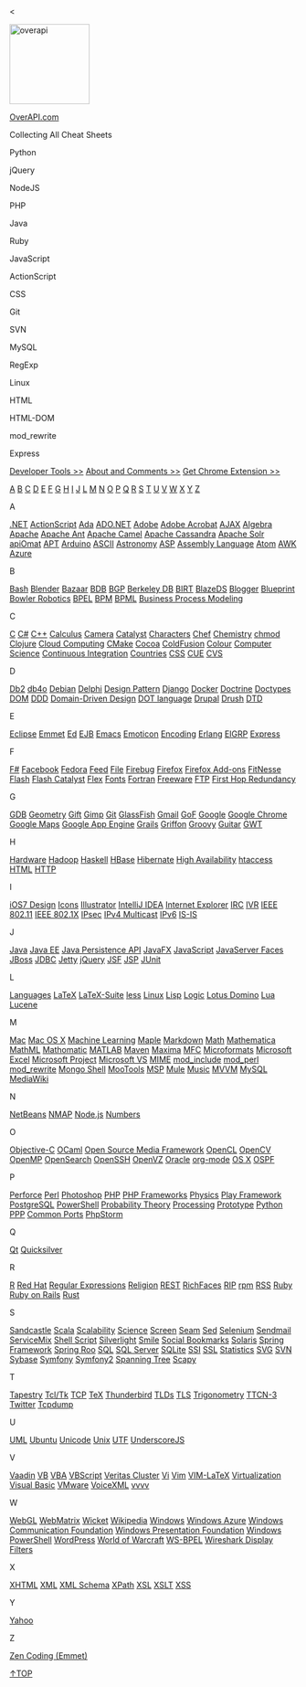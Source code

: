 &lt;

<a href="index.html" class="logo"><img src="static/images/overapi-logo.png" alt="overapi" width="140" height="140" /></a>

<a href="#" class="index-desc-logo">OverAPI.com</a>

Collecting All Cheat Sheets

[](python.html "Python Cheat Sheet")

Python

[](jquery.html "jQuery Cheat Sheet")

jQuery

[](nodejs.html "NodeJS Cheat Sheet")

NodeJS

[](php.html "PHP Cheat Sheet")

PHP

[](java.html "Java Cheat Sheet")

Java

[](ruby.html "Ruby Cheat Sheet")

Ruby

[](javascript.html "JavaScript Cheat Sheet")

JavaScript

[](actionscript.html "ActionScript Cheat Sheet")

ActionScript

[](css.html "CSS Cheat Sheet")

CSS

[](git.html "Git Cheat Sheet")

Git

[](svn.html "SVN Cheat Sheet")

SVN

[](mysql.html "MySQL Cheat Sheet")

MySQL

[](regex.html "Regular Expression Cheat Sheet")

RegExp

[](linux.html "Linux Command Line Cheat Sheet")

Linux

[](html.html "HTML Cheat Sheet")

HTML

[](html-dom.html "HTML-DOM Cheat Sheet")

HTML-DOM

[](mod_rewrite.html "mod_rewrite Cheat Sheet")

mod\_rewrite

[](express.html "Express Cheat Sheet")

Express

[Developer Tools &gt;&gt;](developer-tools.html) [About and Comments &gt;&gt;](about.html) [Get Chrome Extension &gt;&gt;](https://chrome.google.com/webstore/detail/all-cheat-sheets/oedodeocfdeegliepeeoieemhdgoijod)

[A](#) [B](#) [C](#) [D](#) [E](#) [F](#) [G](#) [H](#) [I](#) [J](#) [L](#) [M](#) [N](#) [O](#) [P](#) [Q](#) [R](#) [S](#) [T](#) [U](#) [V](#) [W](#) [X](#) [Y](#) [Z](#)

<span id="A" class="index-alpha-nav">A</span>

[.NET](dotnet.html ".NET Cheat Sheet") [ActionScript](actionscript.html "ActionScript Cheat Sheet") [Ada](ada.html "Ada Cheat Sheet") [ADO.NET](ado-net.html "ADO.NET Cheat Sheet") [Adobe](adobe.html "Adobe Cheat Sheet") [Adobe Acrobat](adobe-acrobat.html "Adobe Acrobat Cheat Sheet") [AJAX](ajax.html "AJAX Cheat Sheet") [Algebra](algebra.html "Algebra Cheat Sheet") [Apache](apache.html "Apache Cheat Sheet") [Apache Ant](apache-ant.html "Apache Ant Cheat Sheet") [Apache Camel](apache-camel.html "Apache Camel Cheat Sheet") [Apache Cassandra](apache-cassandra.html "Apache Cassandra Cheat Sheet") [Apache Solr](apache-solr.html "Apache Solr Cheat Sheet") [apiOmat](apiomat.html "apiOmat Cheat Sheet") [APT](apt.html "APT Cheat Sheet") [Arduino](arduino.html "Arduino Cheat Sheet") [ASCII](ascii.html "ASCII Cheat Sheet") [Astronomy](astronomy.html "Astronomy Cheat Sheet") [ASP](asp.html "ASP Cheat Sheet") [Assembly Language](assembly.html "Assembly Language Cheat Sheet") [Atom](atom.html "Atom Cheat Sheet") [AWK](awk.html "AWK Cheat Sheet") [Azure](azure.html "Azure Cheat Sheet")

<span id="B" class="index-alpha-nav">B</span>

[Bash](shellscript.html "Bash Cheat Sheet") [Blender](blender.html "Blender Cheat Sheet") [Bazaar](bazaar.html "Bazaar Cheat Sheet") [BDB](berkeley-db.html "BDB Cheat Sheet") [BGP](bgp.html "BGP Cheat Sheet") [Berkeley DB](berkeley-db.html "Berkeley DB Cheat Sheet") [BIRT](birt.html "BIRT Cheat Sheet") [BlazeDS](blazeds.html "BlazeDS Cheat Sheet") [Blogger](blogger.html "Blogger Cheat Sheet") [Blueprint](blueprint.html "Blueprint Cheat Sheet") [Bowler Robotics](bowler.html "Bowler Robotics Cheat Sheet") [BPEL](bpel.html "BPEL Cheat Sheet") [BPM](bpm.html "BPM Cheat Sheet") [BPML](bpm.html "BPML Cheat Sheet") [Business Process Modeling](bpm.html "Business Process Modeling Cheat Sheet")

<span id="C" class="index-alpha-nav">C</span>

[C](c.html "C Cheat Sheet") [C\#](csharp.html "C# Cheat Sheet") [C++](cpp.html "C++ Cheat Sheet") [Calculus](calculus.html "Calculus Cheat Sheet") [Camera](camera.html "Camera Cheat Sheet") [Catalyst](catalyst.html "Catalyst Cheat Sheet") [Characters](characters.html "Characters Cheat Sheet") [Chef](chef.html "Chef Cheat Sheet") [Chemistry](chemistry.html "Chemistry Cheat Sheet") [chmod](chmod.html "chmod Cheat Sheet") [Clojure](clojure.html "Clojure Cheat Sheet") [Cloud Computing](cloud-computing.html "Cloud Computing Cheat Sheet") [CMake](cmake.html "CMake Cheat Sheet") [Cocoa](cocoa.html "Cocoa Cheat Sheet") [ColdFusion](coldfusion.html "ColdFusion Cheat Sheet") [Colour](colour.html "Colour Cheat Sheet") [Computer Science](computer-science.html "Computer Science Cheat Sheet") [Continuous Integration](continuous-integration.html "Continuous Integration Cheat Sheet") [Countries](countries.html "Countries Cheat Sheet") [CSS](css.html "CSS Cheat Sheet") [CUE](cue.html "CUE Cheat Sheet") [CVS](cvs.html "CVS Cheat Sheet")

<span id="D" class="index-alpha-nav">D</span>

[Db2](db2.html "Db2 Cheat Sheet") [db4o](db4o.html "db4o Cheat Sheet") [Debian](debian.html "Debian Cheat Sheet") [Delphi](delphi.html "Delphi Cheat Sheet") [Design Pattern](design-pattern.html "Design Pattern Cheat Sheet") [Django](django.html "Django Cheat Sheet") [Docker](docker.html "Docker Cheat Sheet") [Doctrine](doctrine.html "Doctrine Cheat Sheet") [Doctypes](doctypes.html "Doctypes Cheat Sheet") [DOM](html-dom.html "DOM Cheat Sheet") [DDD](ddd.html "DDD Cheat Sheet") [Domain-Driven Design](ddd.html "Domain-Driven Design Cheat Sheet") [DOT language](dot-language.html "DOT language Cheat Sheet") [Drupal](drupal.html "Drupal Cheat Sheet") [Drush](drush.html "Drush 7 Cheat Sheet") [DTD](dtd.html "DTD(Document Type Declaration) Cheat Sheet")

<span id="E" class="index-alpha-nav">E</span>

[Eclipse](eclipse.html "Eclipse Cheat Sheet") [Emmet](emmet.html "Emmet Cheat Sheet") [Ed](ed.html "Ed Cheat Sheet") [EJB](ejb.html "EJB Cheat Sheet") [Emacs](emacs.html "Emacs Cheat Sheet") [Emoticon](smile.html "Emoticon Cheat Sheet") [Encoding](characters.html "Encoding Cheat Sheet") [Erlang](erlang.html "Erlang Cheat Sheet") [EIGRP](eigrp.html "EIGRP Cheat Sheet") [Express](express.html "Express Cheat Sheet")

<span id="F" class="index-alpha-nav">F</span>

[F\#](fsharp.html "F# Cheat Sheet") [Facebook](facebook.html "Facebook Cheat Sheet") [Fedora](fedora.html "Fedora Cheat Sheet") [Feed](atom.html "Feed Cheat Sheet") [File](file.html "File Cheat Sheet") [Firebug](firebug.html "Firebug Cheat Sheet") [Firefox](firefox.html "Firefox Cheat Sheet") [Firefox Add-ons](firefox-add-ons.html "Firefox Add-ons Cheat Sheet") [FitNesse](fitnesse.html "FitNesse Cheat Sheet") [Flash](flash.html "Flash Cheat Sheet") [Flash Catalyst](flash-catalyst.html "Flash Catalyst Cheat Sheet") [Flex](flex.html "Flex Cheat Sheet") [Fonts](fonts.html "Fonts Cheat Sheet") [Fortran](fortran.html "Fortran Cheat Sheet") [Freeware](freeware.html "Freeware Cheat Sheet") [FTP](ftp.html "FTP Cheat Sheet") [First Hop Redundancy](first-hop-redundancy.html "First Hop Redundancy Cheat Sheet")

<span id="G" class="index-alpha-nav">G</span>

[GDB](gdb.html "GDB Cheat Sheet") [Geometry](geometry.html "Geometry Cheat Sheet") [Gift](gift.html "Gift Cheat Sheet") [Gimp](gimp.html "Gimp Cheat Sheet") [Git](git.html "Git Cheat Sheet") [GlassFish](glassfish.html "GlassFish Cheat Sheet") [Gmail](gmail.html "Gmail Cheat Sheet") [GoF](design-pattern.html "GoF Cheat Sheet") [Google](google.html "Google Cheat Sheet") [Google Chrome](google-chrome.html "Google Chrome Cheat Sheet") [Google Maps](google-maps.html "Google Maps Cheat Sheet") [Google App Engine](google-app-engine.html "Google App Engine Cheat Sheet") [Grails](grails.html "Grails Cheat Sheet") [Griffon](griffon.html "Griffon Cheat Sheet") [Groovy](groovy.html "Groovy Cheat Sheet") [Guitar](guitar.html "Guitar Cheat Sheet") [GWT](gwt.html "GWT Cheat Sheet")

<span id="H" class="index-alpha-nav">H</span>

[Hardware](hardware.html "Hardware Cheat Sheet") [Hadoop](hadoop.html "Hadoop Cheat Sheet") [Haskell](haskell.html "Haskell Cheat Sheet") [HBase](hbase.html "HBase Cheat Sheet") [Hibernate](hibernate.html "Hibernate Cheat Sheet") [High Availability](scalability.html "High Availability Cheat Sheet") [htaccess](htaccess.html "htaccess Cheat Sheet") [HTML](html.html "HTML Cheat Sheet") [HTTP](http.html "HTTP Cheat Sheet")

<span id="I" class="index-alpha-nav">I</span>

[iOS7 Design](http://ivomynttinen.com/blog/the-ios-7-design-cheat-sheet "iOS 7 Design Cheat Sheet") [Icons](icons.html "Icons Cheat Sheet") [Illustrator](illustrator.html "Illustrator Cheat Sheet") [IntelliJ IDEA](intellij-idea.html "IntelliJ IDEA Cheat Sheet") [Internet Explorer](ie.html "Internet Explorer Cheat Sheet") [IRC](irc.html "IRC Cheat Sheet") [IVR](ivr.html "IVR Cheat Sheet") [IEEE 802.11](ieee80211.html "IEEE 802.11 Cheat Sheet") [IEEE 802.1X](ieee8021x.html "IEEE 802.1X Cheat Sheet") [IPsec](ipsec.html "IPsec Cheat Sheet") [IPv4 Multicast](ipv4.html "IPv4 Multicast Cheat Sheet") [IPv6](ipv6.html "IPv6 Cheat Sheet") [IS-IS](is-is.html "IS-IS Cheat Sheet")

<span id="J" class="index-alpha-nav">J</span>

[Java](java.html "Java Cheat Sheet") [Java EE](javaee.html "Java EE Cheat Sheet") [Java Persistence API](jpa.html "Java Persistence API Cheat Sheet") [JavaFX](javafx.html "JavaFX Cheat Sheet") [JavaScript](javascript.html "JavaScript Cheat Sheet") [JavaServer Faces](jsf.html "JavaServer Faces Cheat Sheet") [JBoss](jboss.html "JBoss Cheat Sheet") [JDBC](jdbc.html "JDBC Cheat Sheet") [Jetty](jetty.html "Jetty Cheat Sheet") [jQuery](jquery.html "jQuery Cheat Sheet") [JSF](jsf.html "JSF Cheat Sheet") [JSP](jsp.html "JSP Cheat Sheet") [JUnit](junit.html "JUnit Cheat Sheet")

<span id="L" class="index-alpha-nav">L</span>

[Languages](languages.html "Languages Cheat Sheet") [LaTeX](latex.html "LaTeX Cheat Sheet") [LaTeX-Suite](latex-suite.html "LaTeX-Suite Cheat Sheet") [less](less.html "less Cheat Sheet") [Linux](linux.html "Linux Cheat Sheet") [Lisp](lisp.html "Lisp Cheat Sheet") [Logic](logic.html "Logic Cheat Sheet") [Lotus Domino](lotus-domino.html "Lotus Domino Cheat Sheet") [Lua](lua.html "Lua Cheat Sheet") [Lucene](lucene.html "Lucene Cheat Sheet")

<span id="M" class="index-alpha-nav">M</span>

[Mac](mac.html "Mac Cheat Sheet") [Mac OS X](osx.html "Mac OS X Cheat Sheet") [Machine Learning](machine-learning.html "Machine Learning Cheat Sheet") [Maple](maple.html "Maple Cheat Sheet") [Markdown](markdown.html "Markdown Cheat Sheet") [Math](math.html "Math Cheat Sheet") [Mathematica](mathematica.html "Mathematica Cheat Sheet") [MathML](mathml.html "MathML Cheat Sheet") [Mathomatic](mathomatic.html "Mathomatic Cheat Sheet") [MATLAB](matlab.html "MATLAB Cheat Sheet") [Maven](maven.html "Maven Cheat Sheet") [Maxima](maxima.html "Maxima Cheat Sheet") [MFC](mfc.html "MFC Cheat Sheet") [Microformats](microformats.html "Microformats Cheat Sheet") [Microsoft Excel](microsoft-excel.html "Microsoft Excel Cheat Sheet") [Microsoft Project](msp.html "Microsoft Project Cheat Sheet") [Microsoft VS](microsoft-visual-studio.html "Microsoft Visual Studio Cheat Sheet") [MIME](mime.html "MIME Cheat Sheet") [mod\_include](ssi.html "mod_include Cheat Sheet") [mod\_perl](mod_perl.html "mod_perl Cheat Sheet") [mod\_rewrite](mod_rewrite.html "mod_rewrite Cheat Sheet") [Mongo Shell](mongo-shell.html "MFC Cheat Sheet") [MooTools](mootools.html "MooTools Cheat Sheet") [MSP](msp.html "MSP Cheat Sheet") [Mule](mule.html "Mule Cheat Sheet") [Music](music.html "Music Cheat Sheet") [MVVM](mvvm.html "MVVM Cheat Sheet") [MySQL](mysql.html "MySQL Cheat Sheet") [MediaWiki](mediawiki.html "MediaWiki Cheat Sheet")

<span id="N" class="index-alpha-nav">N</span>

[NetBeans](netbeans.html "NetBeans Cheat Sheet") [NMAP](nmap.html "NMAP Cheat Sheet") [Node.js](nodejs.html "Node.js Cheat Sheet") [Numbers](numbers.html "Numbers Cheat Sheet")

<span id="O" class="index-alpha-nav">O</span>

[Objective-C](objective-c.html "Objective-C Cheat Sheet") [OCaml](ocaml.html "OCaml Cheat Sheet") [Open Source Media Framework](osmf.html "Open Source Media Framework Cheat Sheet") [OpenCL](opencl.html "OpenCL Cheat Sheet") [OpenCV](opencv.html "OpenCV Cheat Sheet") [OpenMP](openmp.html "OpenMP Cheat Sheet") [OpenSearch](opensearch.html "OpenSearch Cheat Sheet") [OpenSSH](openssh.html "OpenSSH Cheat Sheet") [OpenVZ](openvz.html "OpenVZ Cheat Sheet") [Oracle](oracle.html "Oracle Cheat Sheet") [org-mode](org-mode.html "org-mode Cheat Sheet") [OS X](osx.html "OS X Cheat Sheet") [OSPF](ospf.html "OSPF Cheat Sheet")

<span id="P" class="index-alpha-nav">P</span>

[Perforce](perforce.html "Perforce Cheat Sheet") [Perl](perl.html "Perl Cheat Sheet") [Photoshop](photoshop.html "Photoshop Cheat Sheet") [PHP](php.html "PHP Cheat Sheet") [PHP Frameworks](php-frameworks.html "PHP Frameworks Cheat Sheet") [Physics](physics.html "Physics Cheat Sheet") [Play Framework](play-framework.html "Play Framework Cheat Sheet") [PostgreSQL](postgresql.html "PostgreSQL Cheat Sheet") [PowerShell](windows-powershell.html "PowerShell Cheat Sheet") [Probability Theory](probability-theory.html "Probability Theory Cheat Sheet") [Processing](processing.html "Processing Cheat Sheet") [Prototype](prototype.html "Prototype Cheat Sheet") [Python](python.html "Python Cheat Sheet") [PPP](ppp.html "Point To Point Cheat Sheet") [Common Ports](ports.html "Common Ports Cheat Sheet") [PhpStorm](phpstorm.html "PhpStorm Cheat Sheet")

<span id="Q" class="index-alpha-nav">Q</span>

[Qt](qt.html "Qt Cheat Sheet") [Quicksilver](quicksilver.html "Quicksilver Cheat Sheet")

<span id="R" class="index-alpha-nav">R</span>

[R](r.html "R Cheat Sheet") [Red Hat](redhat.html "Red Hat Cheat Sheet") [Regular Expressions](regex.html "Regular Expressions Cheat Sheet") [Religion](religion.html "Religion Cheat Sheet") [REST](rest.html "REST Cheat Sheet") [RichFaces](richfaces.html "RichFaces Cheat Sheet") [RIP](rip.html "RIP Cheat Sheet") [rpm](rpm.html "rpm Cheat Sheet") [RSS](atom.html "RSS Cheat Sheet") [Ruby](ruby.html "Ruby Cheat Sheet") [Ruby on Rails](rubyrails.html "Ruby on Rails Cheat Sheet") [Rust](rust.html "Rust Cheat Sheet")

<span id="S" class="index-alpha-nav">S</span>

[Sandcastle](sandcastle.html "Sandcastle Cheat Sheet") [Scala](scala.html "Scala Cheat Sheet") [Scalability](scalability.html "Scalability Cheat Sheet") [Science](science.html "Science Cheat Sheet") [Screen](screen.html "Screen Cheat Sheet") [Seam](seam.html "Seam Cheat Sheet") [Sed](sed.html "Sed Cheat Sheet") [Selenium](selenium.html "Selenium Cheat Sheet") [Sendmail](sendmail.html "Sendmail Cheat Sheet") [ServiceMix](servicemix.html "ServiceMix Cheat Sheet") [Shell Script](shellscript.html "Shell Script Cheat Sheet") [Silverlight](silverlight.html "Silverlight Cheat Sheet") [Smile](smile.html "Smile Cheat Sheet") [Social Bookmarks](social-bookmarks.html "Social Bookmarks Cheat Sheet") [Solaris](solaris.html "Solaris Cheat Sheet") [Spring Framework](spring.html "Spring Framework Cheat Sheet") [Spring Roo](springroo.html "Spring Roo Cheat Sheet") [SQL](sql.html "SQL Cheat Sheet") [SQL Server](sqlserver.html "SQL Server Cheat Sheet") [SQLite](sqlite.html "SQLite Cheat Sheet") [SSI](ssi.html "SSI Cheat Sheet") [SSL](tls.html "SSL Cheat Sheet") [Statistics](statistics.html "Statistics Cheat Sheet") [SVG](svg.html "SVG Cheat Sheet") [SVN](svn.html "SVN Cheat Sheet") [Sybase](sybase.html "Sybase Cheat Sheet") [Symfony](symfony.html "Symfony Cheat Sheet") [Symfony2](symfony2.html "Symfony2 Cheat Sheet") [Spanning Tree](spanning-tree.html "Spanning Tree Cheat Sheet") [Scapy](scapy.html "Scapy Cheat Sheet")

<span id="T" class="index-alpha-nav">T</span>

[Tapestry](tapestry.html "Tapestry Cheat Sheet") [Tcl/Tk](tcltk.html "Tcl/Tk Cheat Sheet") [TCP](tcp.html "TCP Cheat Sheet") [TeX](tex.html "TeX Cheat Sheet") [Thunderbird](thunderbird.html "Thunderbird Cheat Sheet") [TLDs](tlds.html "TLDs Cheat Sheet") [TLS](tls.html "TLS Cheat Sheet") [Trigonometry](trigonometry.html "Trigonometry Cheat Sheet") [TTCN-3](ttcn-3.html "TTCN-3 Cheat Sheet") [Twitter](twitter.html "Twitter Cheat Sheet") [Tcpdump](tcpdump.html "tcpdump Cheat Sheet")

<span id="U" class="index-alpha-nav">U</span>

[UML](uml.html "UML Cheat Sheet") [Ubuntu](ubuntu.html "Ubuntu Cheat Sheet") [Unicode](unicode.html "Unicode Cheat Sheet") [Unix](unix.html "Unix Cheat Sheet") [UTF](unicode.html "UTF Cheat Sheet") [UnderscoreJS](underscorejs.html "UnderscoreJS Cheat Sheet")

<span id="V" class="index-alpha-nav">V</span>

[Vaadin](vaadin.html "Vaadin Cheat Sheet") [VB](visualbasic.html "VB Cheat Sheet") [VBA](microsoft-excel.html "VBA Cheat Sheet") [VBScript](vbscript.html "VBScript Cheat Sheet") [Veritas Cluster](vcs.html "Veritas Cluster Cheat Sheet") [Vi](vi.html "Vi Cheat Sheet") [Vim](vim.html "Vim Cheat Sheet") [VIM-LaTeX](latex-suite.html "VIM-LaTeX Cheat Sheet") [Virtualization](virtualization.html "Virtualization Cheat Sheet") [Visual Basic](visualbasic.html "Visual Basic Cheat Sheet") [VMware](vmware.html "VMware Cheat Sheet") [VoiceXML](voicexml.html "VoiceXML Cheat Sheet") [vvvv](vvvv.html "vvvv Cheat Sheet")

<span id="W" class="index-alpha-nav">W</span>

[WebGL](webgl.html "WebGL Cheat Sheet") [WebMatrix](webmatrix.html "WebMatrix Cheat Sheet") [Wicket](wicket.html "Wicket Cheat Sheet") [Wikipedia](wikipedia.html "Wikipedia Cheat Sheet") [Windows](windows.html "Windows Cheat Sheet") [Windows Azure](azure.html "Windows Azure Cheat Sheet") [Windows Communication Foundation](wcf.html "Windows Communication Foundation Cheat Sheet") [Windows Presentation Foundation](wpf.html "Windows Presentation Foundation Cheat Sheet") [Windows PowerShell](windows-powershell.html "Windows PowerShell Cheat Sheet") [WordPress](wordpress.html "WordPress Cheat Sheet") [World of Warcraft](wow.html "World of Warcraft Cheat Sheet") [WS-BPEL](bpel.html "WS-BPEL Cheat Sheet") [Wireshark Display Filters](wireshark-display-filters.html "Wireshark Display Filters Cheat Sheet")

<span id="X" class="index-alpha-nav">X</span>

[XHTML](xhtml.html "XHTML Cheat Sheet") [XML](xml.html "XML Cheat Sheet") [XML Schema](xml-schema.html "XML Schema Cheat Sheet") [XPath](xpath.html "XPath Cheat Sheet") [XSL](xsl.html "XSL Cheat Sheet") [XSLT](xslt.html "XSLT Cheat Sheet") [XSS](xss.html "XSS Cheat Sheet")

<span id="Y" class="index-alpha-nav">Y</span>

[Yahoo](yahoo.html "Yahoo Cheat Sheet")

<span id="Z" class="index-alpha-nav">Z</span>

[Zen Coding (Emmet)](emmet.html "ZenCoding Cheat Sheet")

[↑TOP](#)
